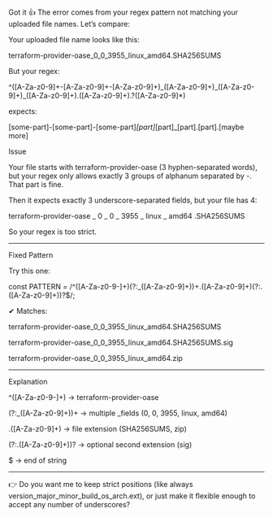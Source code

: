 Got it 👍 The error comes from your regex pattern not matching your uploaded file names.
Let’s compare:

Your uploaded file name looks like this:

terraform-provider-oase_0_0_3955_linux_amd64.SHA256SUMS

But your regex:

^([A-Za-z0-9]+\-[A-Za-z0-9]+\-[A-Za-z0-9]+)\_([A-Za-z0-9]+)\_([A-Za-z0-9]+)\_([A-Za-z0-9]+)\.([A-Za-z0-9]+)\.?([A-Za-z0-9]*)

expects:

[some-part]-[some-part]-[some-part]_[part]_[part]_[part].[part].[maybe more]

Issue

Your file starts with terraform-provider-oase (3 hyphen-separated words), but your regex only allows exactly 3 groups of alphanum separated by -. That part is fine.

Then it expects exactly 3 underscore-separated fields, but your file has 4:

terraform-provider-oase _ 0 _ 0 _ 3955 _ linux _ amd64 .SHA256SUMS


So your regex is too strict.


---

Fixed Pattern

Try this one:

const PATTERN = /^([A-Za-z0-9\-]+)(?:_([A-Za-z0-9]+))+\.([A-Za-z0-9]+)(?:\.([A-Za-z0-9]+))?$/;

✔ Matches:

terraform-provider-oase_0_0_3955_linux_amd64.SHA256SUMS

terraform-provider-oase_0_0_3955_linux_amd64.SHA256SUMS.sig

terraform-provider-oase_0_0_3955_linux_amd64.zip



---

Explanation

^([A-Za-z0-9\-]+) → terraform-provider-oase

(?:_([A-Za-z0-9]+))+ → multiple _fields (0, 0, 3955, linux, amd64)

\.([A-Za-z0-9]+) → file extension (SHA256SUMS, zip)

(?:\.([A-Za-z0-9]+))? → optional second extension (sig)

$ → end of string



---

👉 Do you want me to keep strict positions (like always version_major_minor_build_os_arch.ext), or just make it flexible enough to accept any number of underscores?


